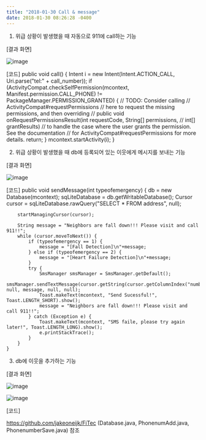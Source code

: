 ```yaml
---
title: "2018-01-30 Call & message"
date: 2018-01-30 08:26:28 -0400
---
```


1. 위급 상황이 발생했을 때 자동으로 911에 call하는 기능

[결과 화면]

![image](https://user-images.githubusercontent.com/32701768/52235697-e5f6be00-2892-11e9-9447-525d5af447b4.png)

[코드]
public void call() {
        Intent i = new Intent(Intent.ACTION_CALL, Uri.parse("tel:" + call_number));
        if (ActivityCompat.checkSelfPermission(mcontext, Manifest.permission.CALL_PHONE) != PackageManager.PERMISSION_GRANTED) {
            // TODO: Consider calling
            //    ActivityCompat#requestPermissions
            // here to request the missing permissions, and then overriding
            //   public void onRequestPermissionsResult(int requestCode, String[] permissions,
            //                                          int[] grantResults)
            // to handle the case where the user grants the permission. See the documentation
            // for ActivityCompat#requestPermissions for more details.
            return;
        }
        mcontext.startActivity(i);
    }
    
2. 위급 상황이 발생했을 때 db에 등록되어 있는 이웃에게 메시지를 보내는 기능

[결과 화면]

![image](https://user-images.githubusercontent.com/32701768/52235759-0888d700-2893-11e9-9006-bf06cde6a040.png)

[코드]
 public void sendMessage(int typeofemergency) {
        db = new Database(mcontext);
        sqLiteDatabase = db.getWritableDatabase();
        Cursor cursor = sqLiteDatabase.rawQuery("SELECT * FROM address", null);

        startManagingCursor(cursor);

        String message = "Neighbors are fall down!!! Please visit and call 911!!";
        while (cursor.moveToNext()) {
            if (typeofemergency == 1) {
                message = "[Fall Detection]\n"+message;
            } else if (typeofemergency == 2) {
                message = "[Heart Failure Detection]\n"+message;
            }
            try {
                SmsManager smsManager = SmsManager.getDefault();
                smsManager.sendTextMessage(cursor.getString(cursor.getColumnIndex("number")), null, message, null, null);
                Toast.makeText(mcontext, "Send Sucessful!", Toast.LENGTH_SHORT).show();
                message = "Neighbors are fall down!!! Please visit and call 911!!";
            } catch (Exception e) {
                Toast.makeText(mcontext, "SMS faile, please try again later!", Toast.LENGTH_LONG).show();
                e.printStackTrace();
            }
        }
    }

   

3. db에 이웃을 추가하는 기능

[결과 화면]

![image](https://user-images.githubusercontent.com/32701768/52235830-3b32cf80-2893-11e9-9110-54126a9a7d5b.png)

![image](https://user-images.githubusercontent.com/32701768/52235842-4128b080-2893-11e9-9957-e59563d67207.png)

[코드]

https://github.com/jakeoneijk/FiTec
(Database.java, PhonenumAdd.java, PhonenumberSave.java) 참조
